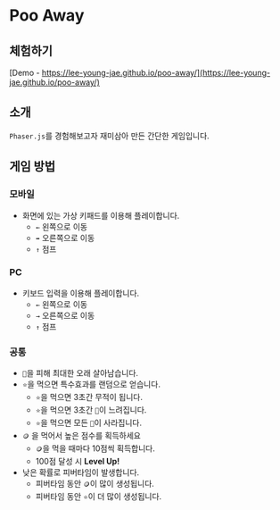 # Poo Away

## 체험하기

[Demo - https://lee-young-jae.github.io/poo-away/](https://lee-young-jae.github.io/poo-away/)

## 소개

`Phaser.js`를 경험해보고자 재미삼아 만든 간단한 게임입니다.

## 게임 방법

### 모바일

- 화면에 있는 가상 키패드를 이용해 플레이합니다.
  - `←` 왼쪽으로 이동
  - `➡️` 오른쪽으로 이동
  - `↑` 점프

### PC

- 키보드 입력을 이용해 플레이합니다.
  - `←` 왼쪽으로 이동
  - `→` 오른쪽으로 이동
  - `↑` 점프

### 공통

- `💩`을 피해 최대한 오래 살아남습니다.
- `⭐️`을 먹으면 특수효과를 랜덤으로 얻습니다.
  - `⭐️`을 먹으면 3초간 무적이 됩니다.
  - `⭐️`을 먹으면 3초간 `💩`이 느려집니다.
  - `⭐️`을 먹으면 모든 `💩`이 사라집니다.
- `🪙` 을 먹어서 높은 점수를 획득하세요
  - `🪙`을 먹을 때마다 10점씩 획득합니다.
  - 100점 달성 시 **Level Up!**
- 낮은 확률로 피버타임이 발생합니다.
  - 피버타임 동안 `🪙`이 많이 생성됩니다.
  - 피버타임 동안 `⭐️`이 더 많이 생성됩니다.
